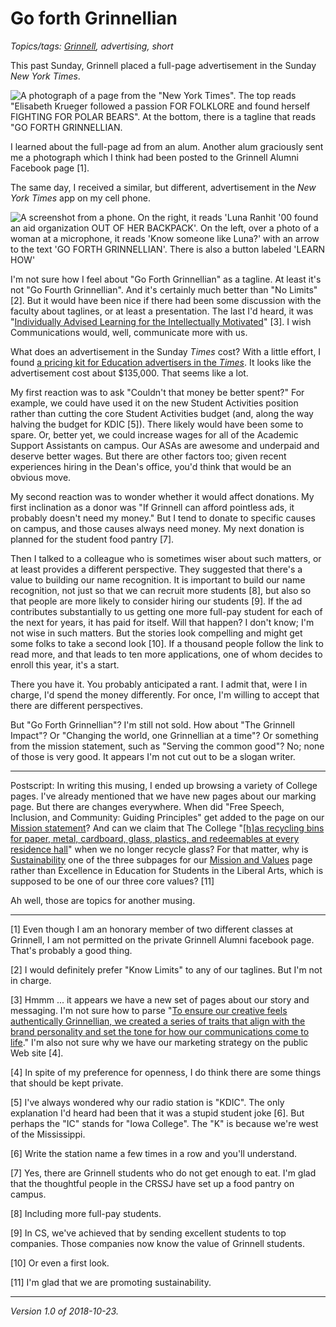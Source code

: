 Go forth Grinnellian
====================

*Topics/tags: [Grinnell](index-grinnell), advertising, short*

This past Sunday, Grinnell placed a full-page advertisement in the
Sunday _New York Times_.

<img src="images/go-forth-nyt-sunday" alt='A photograph of a page from the "New York Times".  The top reads "Elisabeth Krueger followed a passion FOR FOLKLORE and found herself FIGHTING FOR POLAR BEARS".  At the bottom, there is a tagline that reads "GO FORTH GRINNELLIAN.'/>

I learned about the full-page ad from an alum.  Another alum graciously
sent me a photograph which I think had been posted to the Grinnell Alumni
Facebook page [1].

The same day, I received a similar, but different, advertisement in the
_New York Times_ app on my cell phone.

<img src='images/go-forth-nyt-mobile' alt="A screenshot from a phone.  On the right, it reads 'Luna Ranhit '00 found an aid organization OUT OF HER BACKPACK'.  On the left, over a photo of a woman at a microphone, it reads 'Know someone like Luna?' with an arrow to the text 'GO FORTH GRINNELLIAN'.  There is also a button labeled 'LEARN HOW'">

I'm not sure how I feel about "Go Forth Grinnellian"
as a tagline.  At least it's not "Go Fourth Grinnellian".
And it's certainly much better than "No Limits" [2].  But it
would have been nice if there had been some discussion with
the faculty about taglines, or at least a presentation.  The last
I'd heard, it was "[Individually Advised Learning for the Intellectually
Motivated](https://www.grinnell.edu/about-grinnell/offices-and-services/communications/our-brand-story-and-messaging/positioning)"
[3].  I wish Communications would, well, communicate more with us.

What does an advertisement in the Sunday _Times_ cost?  With a
little effort, I found [a pricing kit for Education advertisers in the
_Times_](https://nytmediakit.com/uploads/rates/50919-Rate-Cards-2018_Education_SSf.pdf).
It looks like the advertisement cost about $135,000.  That seems like a lot.

My first reaction was to ask "Couldn't that money be better spent?"
For example, we could have used it on the new Student Activities position
rather than cutting the core Student Activities budget (and, along the
way halving the budget for KDIC [5]).  There likely would have been some
to spare.  Or, better yet, we could increase wages for all of the Academic
Support Assistants on campus.  Our ASAs are awesome and underpaid and deserve
better wages.  But there are other factors too; given recent experiences
hiring in the Dean's office, you'd think that would be an obvious move.

My second reaction was to wonder whether it would affect donations.
My first inclination as a donor was "If Grinnell can afford pointless ads,
it probably doesn't need my money."  But I tend to donate to specific
causes on campus, and those causes always need money.  My next donation
is planned for the student food pantry [7].

Then I talked to a colleague who is sometimes wiser about such matters, or
at least provides a different perspective.  They suggested that there's
a value to building our name recognition.  It is important to build our
name recognition, not just so that we can recruit more students [8],
but also so that people are more likely to consider hiring our students
[9].  If the ad contributes substantially to us getting one more full-pay
student for each of the next for years, it has paid for itself.  Will that
happen?  I don't know; I'm not wise in such matters.  But the stories
look compelling and might get some folks to take a second look [10].  If
a thousand people follow the link to read more, and that leads to ten
more applications, one of whom decides to enroll this year, it's a start.

There you have it.  You probably anticipated a rant.  I admit that, were
I in charge, I'd spend the money differently.  For once, I'm willing
to accept that there are different perspectives.

But "Go Forth Grinnellian"?  I'm still not sold.  How about "The Grinnell Impact"?
Or "Changing the world, one Grinnellian at a time"?  Or something from
the mission statement, such as "Serving the common good"?  No; none of those
is very good.  It appears I'm not cut out to be a slogan writer.

---

Postscript: In writing this musing, I ended up browsing a variety of
College pages.  I've already mentioned that we have new pages about our
marking page.  But there are changes everywhere.  When did "Free Speech,
Inclusion, and Community: Guiding Principles" get added to the page
on our [Mission statement](https://www.grinnell.edu/about/mission)?
And can we claim that The College "[[h]as recycling bins for
paper, metal, cardboard, glass, plastics, and redeemables at every
residence hall](https://www.grinnell.edu/about/sustainability)"
when we no longer recycle glass?  For that matter, why is
[Sustainability](https://www.grinnell.edu/about/sustainability)
one of the three subpages for our [Mission and
Values](https://www.grinnell.edu/about/mission) page rather than
Excellence in Education for Students in the Liberal Arts, which is
supposed to be one of our three core values? [11]  

Ah well, those are topics for another musing.

---

[1] Even though I am an honorary member of two different classes at Grinnell,
I am not permitted on the private Grinnell Alumni facebook page.  That's
probably a good thing.

[2] I would definitely prefer "Know Limits" to any of our taglines.  But
I'm not in charge.

[3] Hmmm ... it appears we have a new set of pages about our story and
messaging.  I'm not sure how to parse "[To ensure our creative feels
authentically Grinnellian, we created a series of traits that align with
the brand personality and set the tone for how our communications come to
life](https://www.grinnell.edu/about-grinnell/offices-and-services/communications/our-brand-story-and-messaging/personality-and)."
I'm also not sure why we have our marketing strategy on the public
Web site [4].

[4] In spite of my preference for openness, I do think there are some
things that should be kept private.  

[5] I've always wondered why our radio station is "KDIC".  The only explanation
I'd heard had been that it was a stupid student joke [6].  But perhaps the
"IC" stands for "Iowa College".  The "K" is because we're west of the
Mississippi.

[6] Write the station name a few times in a row and you'll understand.

[7] Yes, there are Grinnell students who do not get enough to eat.  I'm
glad that the thoughtful people in the CRSSJ have set up a food pantry on 
campus.

[8] Including more full-pay students.

[9] In CS, we've achieved that by sending excellent students to top 
companies.  Those companies now know the value of Grinnell students.

[10] Or even a first look.

[11] I'm glad that we are promoting sustainability.

---

*Version 1.0 of 2018-10-23.*
